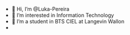- 👋 Hi, I’m @Luka-Pereira
- 👀 I’m interested in Information Technology
- 🏫 I’m a student in BTS CIEL at Langevin Wallon
- 

<!---
Luka-Pereira/Luka-Pereira is a ✨ special ✨ repository because its `README.md` (this file) appears on your GitHub profile.
You can click the Preview link to take a look at your changes.
--->
